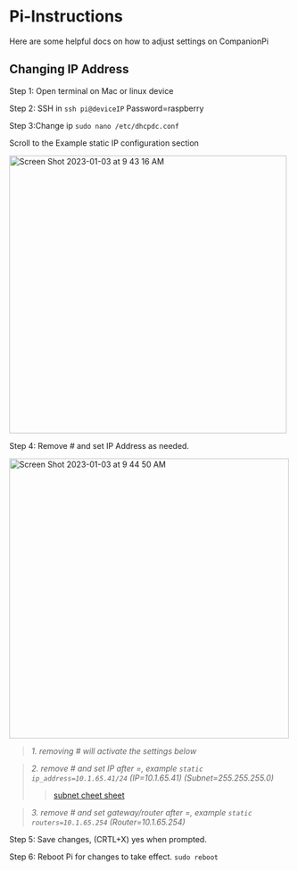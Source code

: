 # Pi-Instructions
Here are some helpful docs on how to adjust settings on CompanionPi


## Changing IP Address

Step 1: Open terminal on Mac or linux device

Step 2: SSH in `ssh pi@deviceIP`
Password=raspberry

Step 3:Change ip `sudo nano /etc/dhcpdc.conf`

Scroll to the Example static IP configuration section  

<img width="497" alt="Screen Shot 2023-01-03 at 9 43 16 AM" src="https://user-images.githubusercontent.com/47360319/210379707-bb9c7d60-ed2b-4f8a-b5d5-f82298d53a56.png">

Step 4: Remove # and set IP Address as needed.

<img width="501" alt="Screen Shot 2023-01-03 at 9 44 50 AM" src="https://user-images.githubusercontent.com/47360319/210381108-6eb942d4-95a8-48d8-a181-809f5b07cf8a.png">

>*1. removing # will activate the settings below*

>*2. remove # and set IP after =, example `static ip_address=10.1.65.41/24` (IP=10.1.65.41) (Subnet=255.255.255.0)*
>>[subnet cheet sheet](https://docs.netgate.com/pfsense/en/latest/network/cidr.html)

>*3. remove # and set gateway/router after =, example `static routers=10.1.65.254` (Router=10.1.65.254)*

Step 5: Save changes, (CRTL+X) yes when prompted.

Step 6: Reboot Pi for changes to take effect. `sudo reboot`

